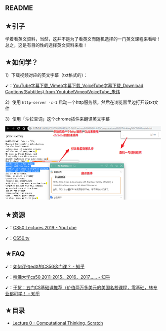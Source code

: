 ## README

## ★引子

学着看英文资料，当然，这并不是为了看英文而随机选择的一门英文课程来看哈！总之，这是有目的性的选择英文资料来看！

## ★如何学？

1）下载视频对应的英文字幕（txt格式的）：

➹：[YouTube字幕下载_Vimeo字幕下载_VoiceTube字幕下载_Download Captions(Subtitles) from Youtube\Vimeo\VoiceTube_朱炜](https://zhuwei.me/y2b/)

2）使用 `http-server -c-1` 启动一个http服务器，然后在浏览器里边打开该txt文件

3）使用「沙拉查词」这个chrome插件来翻译英文字幕

![怎么学](assets/img/2019-12-11-01-42-10.png)

## ★资源

➹：[CS50 Lectures 2019 - YouTube](https://www.youtube.com/playlist?list=PLhQjrBD2T381L3iZyDTxRwOBuUt6m1FnW)

➹：[CS50.tv](http://cs50.tv/2017/fall/)

## ★FAQ

➹：[如何评价edX的CS50这门课？ - 知乎](https://www.zhihu.com/question/24566252)

➹：[哈佛大学cs50 2011-2015、2016、2017...... - 知乎](https://zhuanlan.zhihu.com/p/24419125)

➹：[干货：五门CS基础课推荐（价值两万多美元的美国名校课程，零基础，转专业都可学！ - 知乎](https://zhuanlan.zhihu.com/p/24774857)

## ★目录

- [Lecture 0 - Computational Thinking, Scratch](./01.md)
